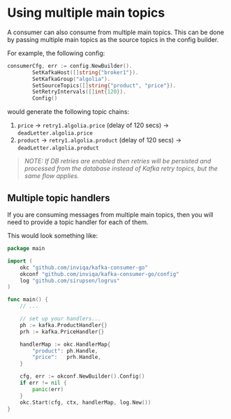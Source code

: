 # Using multiple main topics

A consumer can also consume from multiple main topics. This can be done by passing multiple main topics as the source topics in the config builder.

For example, the following config:

```go
consumerCfg, err := config.NewBuilder().
		SetKafkaHost([]string{"broker1"}).
		SetKafkaGroup("algolia").
		SetSourceTopics([]string{"product", "price"}).
		SetRetryIntervals([]int{120}).
		Config()
```

would generate the following topic chains:

1. `price` -> `retry1.algolia.price` (delay of 120 secs) -> `deadLetter.algolia.price`
1. `product` -> `retry1.algolia.product` (delay of 120 secs) -> `deadLetter.algolia.product`

>_NOTE: If DB retries are enabled then retries will be persisted and processed from the database instead of Kafka retry topics, but the same flow applies._

## Multiple topic handlers

If you are consuming messages from multiple main topics, then you will need to provide a topic handler for each of them.

This would look something like:

```go
package main

import (
	okc "github.com/inviqa/kafka-consumer-go"
	okconf "github.com/inviqa/kafka-consumer-go/config"
	log "github.com/sirupsen/logrus"
)

func main() {
	// ...

	// set up your handlers...
	ph := kafka.ProductHandler{}
	prh := kafka.PriceHandler{}

	handlerMap := okc.HandlerMap{
		"product": ph.Handle,
		"price":   prh.Handle,
	}

	cfg, err := okconf.NewBuilder().Config()
	if err != nil {
		panic(err)
    }
	okc.Start(cfg, ctx, handlerMap, log.New())
}
```
